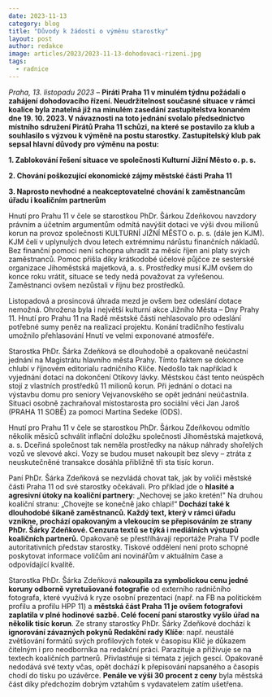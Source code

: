 ```yaml
---
date: 2023-11-13
category: blog
title: "Důvody k žádosti o výměnu starostky"
layout: post
author: redakce
image: articles/2023/2023-11-13-dohodovaci-rizeni.jpg
tags: 
  - radnice
---
```

*Praha, 13. listopadu 2023* – **Piráti Praha 11 v minulém týdnu požádali o zahájení dohodovacího řízení. Neudržitelnost současné situace v rámci koalice byla znatelná již na minulém zasedání zastupitelstva konaném dne 19. 10. 2023. V návaznosti na toto jednání svolalo předsednictvo místního sdružení Pirátů Praha 11 schůzi, na které se postavilo za klub a souhlasilo s výzvou k výměně na postu starostky. Zastupitelský klub pak sepsal hlavní důvody pro výměnu na postu:**


**1. Zablokování řešení situace ve společnosti Kulturní Jižní Město o. p. s.**

**2. Chování poškozující ekonomické zájmy městské části Praha 11**

**3. Naprosto nevhodné a neakceptovatelné chování k zaměstnancům úřadu i koaličním partnerům**

Hnutí pro Prahu 11 v čele se starostkou PhDr. Šárkou Zdeňkovou navzdory právním a účetním argumentům odmítá navýšit dotaci ve výši dvou milionů korun na provoz společnosti KULTURNÍ JIŽNÍ MĚSTO o. p. s. (dále jen KJM). KJM čelí v uplynulých dvou letech extrémnímu nárůstu finančních nákladů. Bez finanční pomoci není schopna uhradit za měsíc říjen ani platy svých zaměstnanců. Pomoc přišla díky krátkodobé účelové půjčce ze sesterské organizace Jihoměstská majetková, a. s. Prostředky musí KJM ovšem do konce roku vrátit, situace se tedy nedá považovat za vyřešenou. Zaměstnanci ovšem nezůstali v říjnu bez prostředků.

Listopadová a prosincová úhrada mezd je ovšem bez odeslání dotace nemožná. Ohrožena byla i největší kulturní akce Jižního Města – Dny Prahy 11. Hnutí pro Prahu 11 na Radě městské části nehlasovalo pro odeslání potřebné sumy peněz na realizaci projektu. Konání tradičního festivalu umožnilo přehlasování Hnutí ve velmi exponované atmosféře.

Starostka PhDr. Šárka Zdeňková se dlouhodobě a opakovaně neúčastní jednání na Magistrátu hlavního města Prahy. Tímto faktem se dokonce chlubí v říjnovém editorialu radničního Klíče. Nedošlo tak například k vyjednání dotací na dokončení Otíkovy lávky. Městskou část tento neúspěch stojí z vlastních prostředků 11 milionů korun. Při jednání o dotaci na výstavbu domu pro seniory Vejvanovského se opět jednání neúčastnila. Situaci osobně zachraňoval místostarosta pro sociální věci Jan Jaroš (PRAHA 11 SOBĚ) za pomoci Martina Sedeke (ODS).

Hnutí pro Prahu 11 v čele se starostkou PhDr. Šárkou Zdeňkovou odmítlo několik měsíců schválit inflační doložku společnosti Jihoměstská majetková, a. s. Dceřiná společnost tak neměla prostředky na nákup náhrady shořelých vozů ve slevové akci. Vozy se budou muset nakoupit bez slevy – ztráta z neuskutečněné transakce dosáhla přibližně tři sta tisíc korun.

Paní PhDr. Šárka Zdeňková se nezvládá chovat tak, jak by voliči městské části Praha 11 od své starostky očekávali. Pro příklad jde o **hlasité a agresivní útoky na koaliční partnery**: „Nechovej se jako kretén!" Na druhou koaliční stranu: „Chovejte se konečně jako chlapi!“ **Dochází také k dlouhodobé šikaně zaměstnanců. Každý text, který v rámci úřadu vznikne, prochází opakovaným a vlekoucím se přepisováním ze strany PhDr. Šárky Zdeňkové. Cenzura textů se týká i mediálních výstupů koaličních partnerů.** Opakovaně se přestříhávají reportáže Praha TV podle autoritativních představ starostky. Tiskové oddělení není proto schopné poskytovat informace voličům ani novinářům v aktuálním čase a odpovídající kvalitě. 

Starostka PhDr. Šárka Zdeňková **nakoupila za symbolickou cenu jedné koruny odborně vyretušované fotografie** od externího radničního fotografa, které využívá k ryze osobní prezentaci (např. na FB na politickém profilu a profilu HPP 11) a **městská část Praha 11 je ovšem fotografovi zaplatila v plné hodinové sazbě. Celé focení paní starostky vyšlo úřad na několik tisíc korun**. Ze strany starostky PhDr. Šárky Zdeňkové dochází k **ignorování závazných pokynů Redakční rady Klíče**: např. neustálé zvětšování formátů svých profilových fotek v časopisu Klíč je důkazem čitelným i pro neodborníka na redakční práci. Parazituje a přiživuje se na textech koaličních partnerů. Přivlastňuje si témata z jejich gescí. Opakovaně nedodává své texty včas, opět dochází k přepisování napsaného a časopis chodí do tisku po uzávěrce. **Penále ve výši 30 procent z ceny** byla městská část díky předchozím dobrým vztahům s vydavatelem zatím ušetřena.

